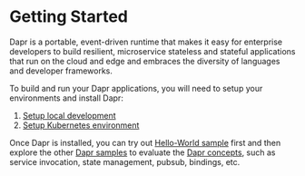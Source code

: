# Getting Started

Dapr is a portable, event-driven runtime that makes it easy for enterprise developers to build resilient, microservice stateless and stateful applications that run on the cloud and edge and embraces the diversity of languages and developer frameworks. 

To build and run your Dapr applications, you will need to setup your environments and install Dapr:

1. [Setup local development](./setup-dapr.md#prerequisites)
2. [Setup Kubernetes environment](./setup-dapr.md#installing-dapr-on-a-kubernetes-cluster)

Once Dapr is installed, you can try out [Hello-World sample](https://github.com/dapr/samples/tree/master/1.hello-world) first and then explore the other [Dapr samples](https://github.com/dapr/samples) to evaluate the [Dapr concepts](../concepts), such as service invocation, state management, pubsub, bindings, etc.
